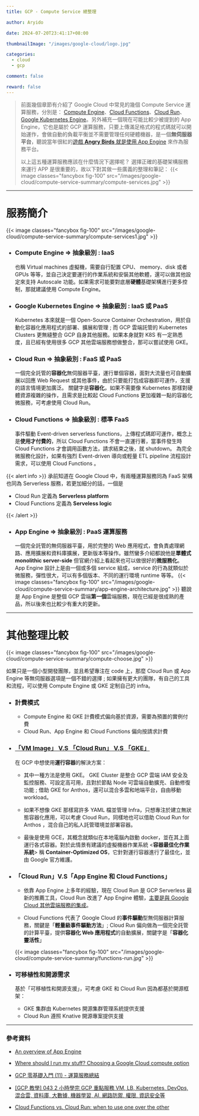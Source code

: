 ```yaml
---
title: GCP - Compute Service 總整理

author: Aryido

date: 2024-07-20T23:41:17+08:00

thumbnailImage: "/images/google-cloud/logo.jpg"

categories:
  - cloud
  - gcp

comment: false

reward: false
---
```


<!--BODY-->

> 前面幾個章節有介紹了 Google Cloud 中常見的幾個 Compute Service 運算服務，分別是： [Compute Engine](https://aryido.github.io/posts/google-cloud/compute-engine/)、[Cloud Functions](https://aryido.github.io/posts/google-cloud/cloud-functions/)、[Cloud Run](https://aryido.github.io/posts/google-cloud/cloud-run/)、[Google Kubernetes Engine](https://aryido.github.io/posts/google-cloud/gke/)。另外補充一個現在可能比較少被提到的 App Engine，它也是屬於 GCP 運算服務，只要上傳滿足格式的程式碼就可以開始運作，會做自動的負載平衡並不需要管理任何硬體機器，是一個**無伺服器平台**，聽說當年很紅的[遊戲 **Angry Birds** 就是使用 App Engine](https://cloud.google.com/files/Rovio.pdf) 來作為服務平台。
> 
> 以上這五種運算服務應該在什麼情況下選擇呢？ 選擇正確的基礎架構服務來運行 APP 是很重要的，故以下對其做一些廣義的整理和筆記：
> {{< image classes="fancybox fig-100" src="/images/google-cloud/compute-service-summary/compute-services.jpg" >}}

<!--more-->

---

# 服務簡介

{{< image classes="fancybox fig-100" src="/images/google-cloud/compute-service-summary/compute-services1.jpg" >}}

- ### Compute Engine => 抽象級別 : IaaS

  也稱 Virtual machines 虛擬機，需要自行配置 CPU、 memory、disk 或者 GPUs 等等，並自己決定要運行的作業系統和安裝其他軟體，還可以做其他設定來支持 Autoscale 功能。如果需求可能要對底層**硬體**基礎架構進行更多控制，那就建議使用 Compute Engine。

- ### Google Kubernetes Engine => 抽象級別 : IaaS 或 PaaS

  Kubernetes 本來就是一個 Open-Source Container Orchestration，用於自動化容器化應用程式的部署、擴展和管理 ; 而 GCP 雲端託管的 Kubernetes Clusters 更無縫整合 GCP 自身其他服務。如果本身就對 K8S 有一定熟悉度，且已經有使用很多 GCP 其他雲端服務想做整合，那可以嘗試使用 GKE。

- ### Cloud Run => 抽象級別 : FaaS 或 PaaS

  一個完全託管的**容器化**無伺服器平臺，運行單個容器，面對大流量也可自動擴展以回應 Web Request 或其他事件，由於只要能打包成容器即可運作，支援的語言情境更加廣泛。 關鍵字是**容器化**，如果不需要像 Kubernetes 那樣對硬體資源複雜的操作，且需求是比較起 Cloud Functions 更加複雜一點的容器化微服務，可考慮使用 Cloud Run。

- ### Cloud Functions => 抽象級別 : 標準 FaaS

  事件驅動 Event-driven serverless functions，上傳程式碼即可運作，概念上是**使用才付費的**，所以 Cloud Functions 不會一直運行著，當事件發生時 Cloud Functions 才會調用函數方法，請求結束之後，就 shutdown。 為完全微服務化設計，如果有強烈 Event-driven 導向或輕量 ETL pipeline 流程設計需求，可以使用 Cloud Functions 。

{{< alert info >}}
承前知道在 Google Cloud 中，有兩種運算服務同為 FaaS 架構也同為 Serverless 服務，若更加細分的話，一個是

- Cloud Run 定義為 **Serverless platform**
- Cloud Functions 定義為 **Serveless logic**

{{< /alert >}}

- ### App Engine => 抽象級別 : PaaS 運算服務

  一個完全託管的無伺服器平臺，用於完整的 Web 應用程式，會負責處理網路、應用擴展和資料庫擴展，更新版本等操作。雖然蠻多介紹都說他是**單體式 monolithic server-side** 但官網介紹上看起來也可以做很好的**微服務化**。 App Engine 設計上是由一個或多個 service 組成，service 的行為就類似於微服務，彈性很大，可以有多個版本、不同的運行環境 runtime 等等。
  {{< image classes="fancybox fig-100" src="/images/google-cloud/compute-service-summary/app-engine-architecture.jpg" >}}
  聽說是 App Engine 是整個 GCP 雲端**第一個**雲端服務，現在已經是很成熟的產品，所以後來也比較少有重大的更新。 

---

# 其他整理比較

{{< image classes="fancybox fig-100" src="/images/google-cloud/compute-service-summary/compute-choose.jpg" >}}

如果只是一個小型開發團隊，並且希望專注在 code 上，那麼 Cloud Run 或 App Engine 等無伺服器選項是一個不錯的選擇 ; 如果擁有更大的團隊，有自己的工具和流程，可以使用 Compute Engine 或 GKE 定制自己的 infra。

- ### 計費模式

  - Compute Engine 和 GKE 計費模式偏向基於資源，需要為預置的實例付費
  - Cloud Run、App Engine 和 Cloud Functions 偏向按請求計費

- ### [「VM Image」 V.S 「Cloud Run」 V.S 「GKE」](https://www.youtube.com/watch?v=jh0fPT-AWwM)
  在 GCP 中想使用**運行容器**的解決方案：

  - 其中一種方法是使用 GKE。 GKE Cluster 是整合 GCP 雲端 IAM 安全及監控服務、可設定高可用，且對於節點 Node 可雲端自動擴充、自動修復功能 ; 借助 GKE for Anthos，還可以混合多雲和地端平台，自由移動 workload。

  - 如果不想像 GKE 那樣寫許多 YAML 檔並管理 Infra，只想專注於建立無狀態容器化應用，可以考慮 Cloud Run，同樣地也可以借助 Cloud Run for Anthos ，混合自己的私人託管環境並部署容器。

  - 最後是使用 GCE，其概念就類似在本地電腦內啟動 docker，並在其上面運行各式容器。對於此情景有建議的虛擬機器作業系統 <**容器最佳化作業系統**> 稱 **Container-Optimized OS**，它針對運行容器進行了最佳化，並由 Google 官方維護。

- ### 「Cloud Run」V.S「App Engine 和 Cloud Functions」

  - 依靠 App Engine 上多年的經驗，現在 Cloud Run 是 GCP Serverless 最新的推薦工具，Cloud Run 改進了 App Engine 體驗，[主要是與 Google Cloud 其他雲端服務的集成](https://cloud.google.com/appengine/migration-center/run/compare-gae-with-run)。

  - Cloud Functions 代表了 Google Cloud 的**事件驅動**型無伺服器計算服務，關鍵是「**輕量級事件驅動方法**」; Cloud Run 偏向做為一個完全託管的計算平臺，提供**容器化 Web 應用程式**的自動擴展，關鍵字是「**容器化靈活性**」

  {{< image classes="fancybox fig-100" src="/images/google-cloud/compute-service-summary/functions-run.jpg" >}}

- ### 可移植性和開源需求

  基於「可移植性和開源支援」，可考慮 GKE 和 Cloud Run 因為都基於開源框架：

  - GKE 集群由 Kubernetes 開源集群管理系統提供支援
  - Cloud Run 遵照 Knative 開源專案提供支援

---

### 參考資料

- [An overview of App Engine](https://cloud.google.com/appengine/docs/an-overview-of-app-engine)

- [Where should I run my stuff? Choosing a Google Cloud compute option](https://cloud.google.com/blog/topics/developers-practitioners/where-should-i-run-my-stuff-choosing-google-cloud-compute-option)

- [GCP 零基礎入門 (11) - 運算服務總結](https://ithelp.ithome.com.tw/m/articles/10325523)

- [[GCP 教學] 043 2 小時學完 GCP 重點服務 VM, LB, Kubernetes, DevOps, 混合雲, 資料庫, 大數據, 機器學習, AI, 網路防禦, 權限, 資訊安全等](https://www.youtube.com/watch?v=hQE14DX4LHQ&t=134s)

- [Cloud Functions vs. Cloud Run: when to use one over the other](https://cloud.google.com/blog/products/serverless/cloud-run-vs-cloud-functions-for-serverless)
